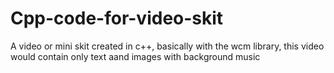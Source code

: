 # Cpp-code-for-video-skit
A video or mini skit created in c++, basically with the wcm library, this video would contain only text aand images with background music
